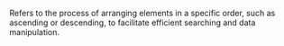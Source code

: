 Refers to the process of arranging elements in a specific order, such as ascending or descending, to facilitate efficient searching and data manipulation.
